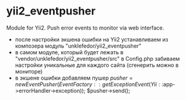 # yii2_eventpusher
Module for Yii2. Push error events to monitor via web interface.

- после настройки экшена ошибки на Yii2 устанавливаем из композера модуль "unklefedor/yii2_eventpusher"
- в самом модуле, который будет лежать в "vendor/unklefedor/yii2_eventpusher/src" в Config.php забиваем настройки уникальные для каждого сайта (сгенерить можно в мониторе)
- в экшене ошибки добавляем пушер
       $pusher = new EventPusher(EventFactory::getExceptionEvent(Yii::$app->errorHandler->exception));
       $pusher->send();
